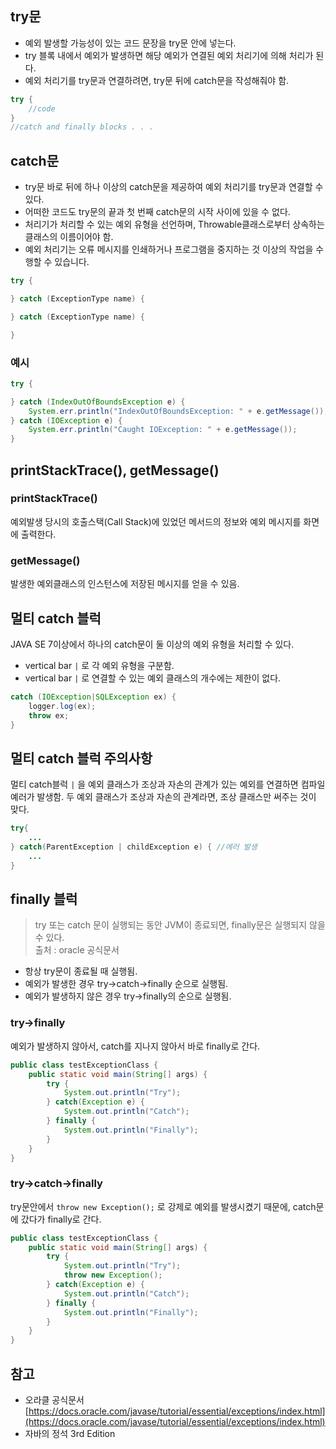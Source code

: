 ## try문

- 예외 발생할 가능성이 있는 코드 문장을 try문 안에 넣는다.
- try 블록 내에서 예외가 발생하면 해당 예외가 연결된 예외 처리기에 의해 처리가 된다.
- 예외 처리기를 try문과 연결하려면, try문 뒤에 catch문을 작성해줘야 함.

```java
try {
    //code
}
//catch and finally blocks . . .
```

## catch문

- try문 바로 뒤에 하나 이상의 catch문을 제공하여 예외 처리기를 try문과 연결할 수 있다.
- 어떠한 코드도 try문의 끝과 첫 번째 catch문의 시작 사이에 있을 수 없다.
- 처리기가 처리할 수 있는 예외 유형을 선언하며,  Throwable클래스로부터 상속하는 클래스의 이름이어야 함.
- 예외 처리기는 오류 메시지를 인쇄하거나 프로그램을 중지하는 것 이상의 작업을 수행할 수 있습니다.

```java
try {

} catch (ExceptionType name) {

} catch (ExceptionType name) {

}
```

### 예시

```java
try {

} catch (IndexOutOfBoundsException e) {
    System.err.println("IndexOutOfBoundsException: " + e.getMessage());
} catch (IOException e) {
    System.err.println("Caught IOException: " + e.getMessage());
}
```

## printStackTrace(), getMessage()

### printStackTrace()

예외발생 당시의 호출스택(Call Stack)에 있었던 메서드의 정보와 예외 메시지를 화면에 출력한다.

### getMessage()

발생한 예외클래스의 인스턴스에 저장된 메시지를 얻을 수 있음.

## 멀티 catch 블럭

JAVA SE 7이상에서 하나의 catch문이 둘 이상의 예외 유형을 처리할 수 있다.

- vertical bar `|` 로 각 예외 유형을 구분함.
- vertical bar `|` 로 연결할 수 있는 예외 클래스의 개수에는 제한이 없다.

```java
catch (IOException|SQLException ex) {
    logger.log(ex);
    throw ex;
}
```

## 멀티 catch 블럭 주의사항

멀티 catch블럭 `|` 을 예외 클래스가 조상과 자손의 관계가 있는 예외를 연결하면 컴파일 예러가 발생함. 두 예외 클래스가 조상과 자손의 관계라면, 조상 클래스만 써주는 것이 맞다.

```java
try{
	...
} catch(ParentException | childException e) { //에러 발생
	...
}
```
## finally 블럭

> try 또는 catch 문이 실행되는 동안 JVM이 종료되면, finally문은 실행되지 않을 수 있다.    
출처 : oracle 공식문서
> 
- 항상 try문이 종료될 때 실행됨.
- 예외가 발생한 경우 try→catch→finally 순으로 실행됨.
- 예외가 발생하지 않은 경우 try→finally의 순으로 실행됨.

### try->finally
예외가 발생하지 않아서, catch를 지나지 않아서 바로 finally로 간다.
```java
public class testExceptionClass {
    public static void main(String[] args) {
        try {
            System.out.println("Try");
        } catch(Exception e) {
            System.out.println("Catch");
        } finally {
            System.out.println("Finally");
        }
    }
}
```

### try->catch->finally
try문안에서 `throw new Exception();` 로 강제로 예외를 발생시켰기 때문에, catch문에 갔다가 finally로 간다.
```java
public class testExceptionClass {
    public static void main(String[] args) {
        try {
            System.out.println("Try");
            throw new Exception();
        } catch(Exception e) {
            System.out.println("Catch");
        } finally {
            System.out.println("Finally");
        }
    }
}
```

## 참고
- 오라클 공식문서 [https://docs.oracle.com/javase/tutorial/essential/exceptions/index.html](https://docs.oracle.com/javase/tutorial/essential/exceptions/index.html)
- 자바의 정석 3rd Edition
